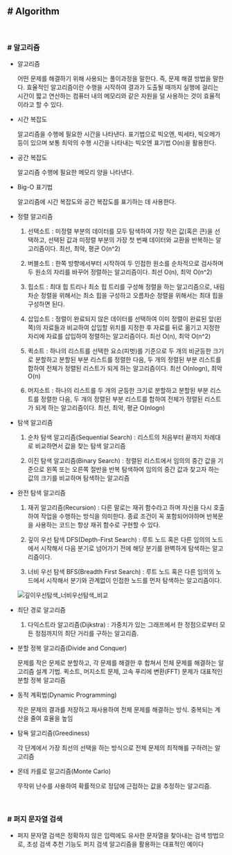 ## # Algorithm

<br>

### # 알고리즘

- 알고리즘

  어떤 문제를 해결하기 위해 사용되는 풀이과정을 말한다. 즉, 문제 해결 방법을 말한다. 효율적인 알고리즘이란 수행을 시작하여 결과가 도출될 때까지 실행에 걸리는 시간이 짧고
  연산하는 컴퓨터 내의 메모리와 같은 자원을 덜 사용하는 것이 효율적이라고 할 수 있다.

- 시간 복잡도

  알고리즘을 수행에 필요한 시간을 나타낸다. 표기법으로 빅오엔, 빅세타, 빅오메가 등이 있으며 보통 최악의 수행 시간을 나타내는 빅오엔 표기법 O(n)을 활용한다.

- 공간 복잡도

  알고리즘 수행에 필요한 메모리 양을 나타낸다.

- Big-O 표기법

  알고리즘에 시간 복잡도와 공간 복잡도를 표기하는 데 사용한다.

- 정렬 알고리즘

  1. 선택소트 : 미정렬 부분의 데이터를 모두 탐색하여 가장 작은 값(혹은 큰)을 선택하고, 선택된 값과 미정렬 부분의 가장 첫 번째 데이터와 교환을 반복하는 알고리즘이다. 최선, 최악, 평균 O(n^2)

  2. 버블소트 : 한쪽 방향에서부터 시작하여 두 인접한 원소를 순차적으로 검사하며 두 원소의 자리를 바꾸어 정렬하는 알고리즘이다. 최선 O(n), 최악 O(n^2)

  3. 힙소트 : 최대 힙 트리나 최소 힙 트리를 구성해 정렬을 하는 알고리즘으로, 내림차순 정렬을 위해서는 최소 힙을 구성하고 오름차순 정렬을 위해서는 최대 힙을 구성하면 된다.

  4. 삽입소트 : 정렬이 완료되지 않은 데이터를 선택하여 이미 정렬이 완료된 앞(왼쪽)의 자료들과 비교하여 삽입할 위치를 지정한 후 자료를 뒤로 옮기고 지정한 자리에 자료를 삽입하여 정렬하는 알고리즘이다. 최선 O(n), 최악 O(n^2)

  5. 퀵소트 : 하나의 리스트를 선택한 요소(피벗)를 기준으로 두 개의 비균등한 크기로 분할하고 분할된 부분 리스트를 정렬한 다음, 두 개의 정렬된 부분 리스트를 합하여 전체가 정렬된 리스트가 되게 하는 알고리즘이다. 최선 O(nlogn), 최악 O(n)

  6. 머지소트 : 하나의 리스트를 두 개의 균등한 크기로 분할하고 분할된 부분 리스트를 정렬한 다음, 두 개의 정렬된 부분 리스트를 합하여 전체가 정렬된 리스트가 되게 하는 알고리즘이다. 최선, 최악, 평균 O(nlogn)

- 탐색 알고리즘

  1. 순차 탐색 알고리즘(Sequential Search) : 리스트의 처음부터 끝까지 차례대로 비교하면서 값을 찾는 탐색 알고리즘

  2. 이진 탐색 알고리즘(Binary Search) : 정렬된 리스트에서 임의의 중간 값을 기준으로 왼쪽 또는 오른쪽 절반을 반복 탐색하여 임의의 중간 값과 찾고자 하는 값의 크기를 비교하며 탐색하는 알고리즘

- 완전 탐색 알고리즘

  1. 재귀 알고리즘(Recursion) : 다른 말로는 재귀 함수라고 하며 자신을 다시 호출하여 작업을 수행하는 방식을 의미한다. 종료 조건이 꼭 포함되어야하며 반복문을 사용하는 코드는 항상 재귀 함수로 구현할 수 있다.

  2. 깊이 우선 탐색 DFS(Depth-First Search) : 루트 노드 혹은 다른 임의의 노드에서 시작해서 다음 분기로 넘어가기 전에 해당 분기를 완벽하게 탐색하는 알고리즘이다.

  3. 너비 우선 탐색 BFS(Breadth First Search) : 루트 노드 혹은 다른 임의의 노드에서 시작해서 분기와 관계없이 인접한 노드를 먼저 탐색하는 알고리즘이다.

  ![깊이우선탐색_너비우선탐색_비교](https://user-images.githubusercontent.com/85284246/178636275-17ac00fe-d3d3-4f81-991e-85ec041264f1.gif)

- 최단 경로 알고리즘

  1. 다익스트라 알고리즘(Dijkstra) : 가중치가 있는 그래프에서 한 정점으로부터 모든 정점까지의 최단 거리를 구하는 알고리즘.

- 분할 정복 알고리즘(Divide and Conquer)

  문제를 작은 문제로 분할하고, 각 문제를 해결한 후 합쳐서 전체 문제를 해결하는 알고리즘 설계 기법. 퀵소트, 머지소트 문제, 고속 푸리에 변환(FFT) 문제가 대표적인 분할 정복 알고리즘

- 동적 계획법(Dynamic Programming)

  작은 문제의 결과를 저장하고 재사용하여 전체 문제를 해결하는 방식. 중복되는 계산을 줄여 효율을 높임

- 탐욕 알고리즘(Greediness)

  각 단계에서 가장 최선의 선택을 하는 방식으로 전체 문제의 최적해를 구하려는 알고리즘

- 몬테 카를로 알고리즘(Monte Carlo)

  무작위 난수를 사용하여 확률적으로 정답에 근접하는 값을 추정하는 알고리즘.

<br>

### # 퍼지 문자열 검색

- 퍼지 문자열 검색은 정확하지 않은 입력에도 유사한 문자열을 찾아내는 검색 방법으로, 초성 검색 추천 기능도 퍼지 검색 알고리즘을 활용하는 대표적인 예이다

<br><br><br>
